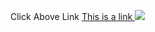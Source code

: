 <b1> Click Above Link
<a href="https://wwwsaifbhai.com">
This is a link
</a>
<img src="img_madina.jpg">
